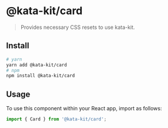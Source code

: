 # @kata-kit/card

> Provides necessary CSS resets to use kata-kit.

## Install

```sh
# yarn
yarn add @kata-kit/card
# npm
npm install @kata-kit/card
```

## Usage

To use this component within your React app, import as follows:

```javascript
import { Card } from '@kata-kit/card';
```
